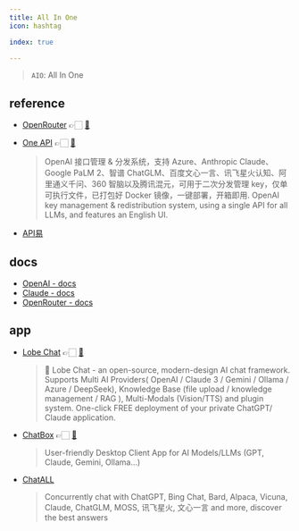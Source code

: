 ```yaml
---
title: All In One
icon: hashtag

index: true

---
```


> `AIO`: All In One

## reference

- [OpenRouter](https://openrouter.ai/) 👉🏻 [🐙](https://github.com/OpenRouterTeam)
    > 
- [One API](https://openai.justsong.cn) 👉🏻 [🐙](https://github.com/songquanpeng/one-api)
    > OpenAI 接口管理 & 分发系统，支持 Azure、Anthropic Claude、Google PaLM 2、智谱 ChatGLM、百度文心一言、讯飞星火认知、阿里通义千问、360 智脑以及腾讯混元，可用于二次分发管理 key，仅单可执行文件，已打包好 Docker 镜像，一键部署，开箱即用. OpenAI key management & redistribution system, using a single API for all LLMs, and features an English UI.
- [API易](https://apiyi.com/)


## docs

- [OpenAI - docs](https://platform.openai.com/docs/api-reference/introduction)
- [Claude - docs](https://docs.anthropic.com/en/docs/welcome)
- [OpenRouter - docs](https://openrouter.ai/docs/quick-start)

## app

- [Lobe Chat](https://lobehub.com) 👉🏻 [🐙](https://github.com/lobehub/lobe-chat)
    > 🤯 Lobe Chat - an open-source, modern-design AI chat framework. Supports Multi AI Providers( OpenAI / Claude 3 / Gemini / Ollama / Azure / DeepSeek), Knowledge Base (file upload / knowledge management / RAG ), Multi-Modals (Vision/TTS) and plugin system. One-click FREE deployment of your private ChatGPT/ Claude application.
- [ChatBox](https://chatboxai.app) 👉🏻 [🐙](https://github.com/Bin-Huang/chatbox)
    > User-friendly Desktop Client App for AI Models/LLMs (GPT, Claude, Gemini, Ollama...)
- [ChatALL](https://github.com/sunner/ChatALL)
    > Concurrently chat with ChatGPT, Bing Chat, Bard, Alpaca, Vicuna, Claude, ChatGLM, MOSS, 讯飞星火, 文心一言 and more, discover the best answers